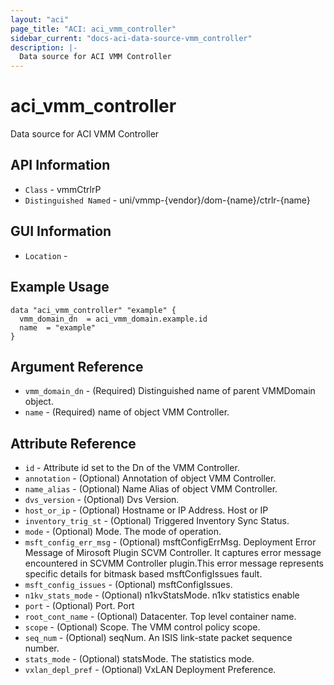 ```yaml
---
layout: "aci"
page_title: "ACI: aci_vmm_controller"
sidebar_current: "docs-aci-data-source-vmm_controller"
description: |-
  Data source for ACI VMM Controller
---
```


# aci_vmm_controller #

Data source for ACI VMM Controller


## API Information ##

* `Class` - vmmCtrlrP
* `Distinguished Named` - uni/vmmp-{vendor}/dom-{name}/ctrlr-{name}

## GUI Information ##

* `Location` - 



## Example Usage ##

```hcl
data "aci_vmm_controller" "example" {
  vmm_domain_dn  = aci_vmm_domain.example.id
  name  = "example"
}
```

## Argument Reference ##

* `vmm_domain_dn` - (Required) Distinguished name of parent VMMDomain object.
* `name` - (Required) name of object VMM Controller.

## Attribute Reference ##
* `id` - Attribute id set to the Dn of the VMM Controller.
* `annotation` - (Optional) Annotation of object VMM Controller.
* `name_alias` - (Optional) Name Alias of object VMM Controller.
* `dvs_version` - (Optional) Dvs Version. 
* `host_or_ip` - (Optional) Hostname or IP Address. Host or IP
* `inventory_trig_st` - (Optional) Triggered Inventory Sync Status. 
* `mode` - (Optional) Mode. The mode of operation.
* `msft_config_err_msg` - (Optional) msftConfigErrMsg. Deployment Error Message of Mirosoft Plugin SCVM Controller.
                    It captures error message encountered in SCVMM Controller 
                    plugin.This error message represents specific details for bitmask 
                    based msftConfigIssues fault.
* `msft_config_issues` - (Optional) msftConfigIssues. 
* `n1kv_stats_mode` - (Optional) n1kvStatsMode. n1kv statistics enable
* `port` - (Optional) Port. Port
* `root_cont_name` - (Optional) Datacenter. Top level container name.
* `scope` - (Optional) Scope. The VMM control policy scope.
* `seq_num` - (Optional) seqNum. An ISIS link-state packet sequence number.
* `stats_mode` - (Optional) statsMode. The statistics mode.
* `vxlan_depl_pref` - (Optional) VxLAN Deployment Preference. 
